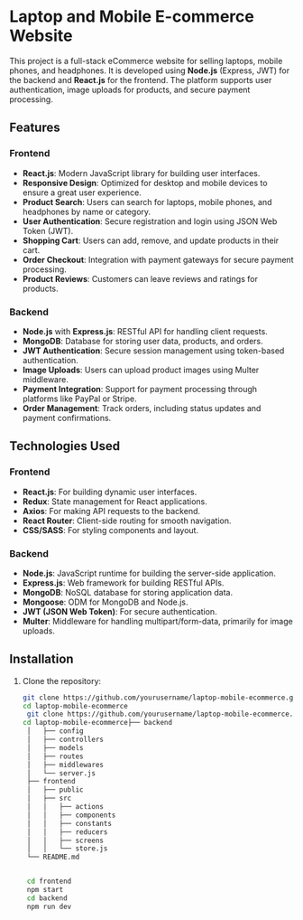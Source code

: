 # Laptop and Mobile E-commerce Website

This project is a full-stack eCommerce website for selling laptops, mobile phones, and headphones. It is developed using **Node.js** (Express, JWT) for the backend and **React.js** for the frontend. The platform supports user authentication, image uploads for products, and secure payment processing.

## Features

### Frontend
- **React.js**: Modern JavaScript library for building user interfaces.
- **Responsive Design**: Optimized for desktop and mobile devices to ensure a great user experience.
- **Product Search**: Users can search for laptops, mobile phones, and headphones by name or category.
- **User Authentication**: Secure registration and login using JSON Web Token (JWT).
- **Shopping Cart**: Users can add, remove, and update products in their cart.
- **Order Checkout**: Integration with payment gateways for secure payment processing.
- **Product Reviews**: Customers can leave reviews and ratings for products.

### Backend
- **Node.js** with **Express.js**: RESTful API for handling client requests.
- **MongoDB**: Database for storing user data, products, and orders.
- **JWT Authentication**: Secure session management using token-based authentication.
- **Image Uploads**: Users can upload product images using Multer middleware.
- **Payment Integration**: Support for payment processing through platforms like PayPal or Stripe.
- **Order Management**: Track orders, including status updates and payment confirmations.

## Technologies Used

### Frontend
- **React.js**: For building dynamic user interfaces.
- **Redux**: State management for React applications.
- **Axios**: For making API requests to the backend.
- **React Router**: Client-side routing for smooth navigation.
- **CSS/SASS**: For styling components and layout.

### Backend
- **Node.js**: JavaScript runtime for building the server-side application.
- **Express.js**: Web framework for building RESTful APIs.
- **MongoDB**: NoSQL database for storing application data.
- **Mongoose**: ODM for MongoDB and Node.js.
- **JWT (JSON Web Token)**: For secure authentication.
- **Multer**: Middleware for handling multipart/form-data, primarily for image uploads.

## Installation

1. Clone the repository:
   ```bash
   git clone https://github.com/yourusername/laptop-mobile-ecommerce.git
   cd laptop-mobile-ecommerce
    git clone https://github.com/yourusername/laptop-mobile-ecommerce.git
   cd laptop-mobile-ecommerce├── backend
    │   ├── config
    │   ├── controllers
    │   ├── models
    │   ├── routes
    │   ├── middlewares
    │   └── server.js
    ├── frontend
    │   ├── public
    │   ├── src
    │   │   ├── actions
    │   │   ├── components
    │   │   ├── constants
    │   │   ├── reducers
    │   │   ├── screens
    │   │   └── store.js
    └── README.md

   
    cd frontend
    npm start
    cd backend
    npm run dev
   







                       


